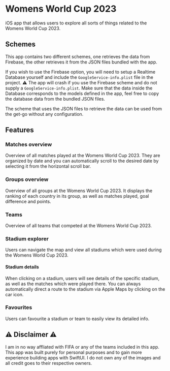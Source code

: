 # Womens World Cup 2023
iOS app that allows users to explore all sorts of things related to the Womens World Cup 2023.

## Schemes
This app contains two different schemes, one retrieves the data from Firebase, the other retrieves it from the JSON files bundled with the app.

If you wish to use the Firebase option, you will need to setup a Realtime Database yourself and include the `GoogleService-info.plist` file in the project. ⚠️ The app will crash if you use the Firebase scheme and do not supply a `GoogleService-info.plist`.
Make sure that the data inside the Database corresponds to the models defined in the app, feel free to copy the database data from the bundled JSON files.

The scheme that uses the JSON files to retrieve the data can be used from the get-go without any configuration.

## Features
### Matches overview
Overview of all matches played at the Womens World Cup 2023. They are organized by date and you can automatically scroll to the desired date by selecting it from the horizontal scroll bar.

### Groups overview
Overview of all groups at the Womens World Cup 2023. It displays the ranking of each country in its group, as well as matches played, goal difference and points.

### Teams
Overview of all teams that competed at the Womens World Cup 2023.

### Stadium explorer
Users can navigate the map and view all stadiums which were used during the Womens World Cup 2023.

#### Stadium details
When clicking on a stadium, users will see details of the specific stadium, as well as the matches which were played there. You can always automatically direct a route to the stadium via Apple Maps by clicking on the car icon.

### Favourites
Users can favourite a stadium or team to easily view its detailed info.

## ⚠️ Disclaimer ⚠️
I am in no way affliated with FIFA or any of the teams included in this app. This app was built purely for personal purposes and to gain more experience building apps with SwiftUI. I do not own any of the images and all credit goes to their respective owners.
